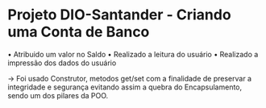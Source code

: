 # Projeto DIO-Santander - Criando uma Conta de Banco
  • Atribuido um valor no Saldo
  • Realizado a leitura do usuário
  • Realizado a impressão dos dados do usuário

→ Foi usado Construtor, metodos get/set com a finalidade de preservar a integridade e segurança
  evitando assim a quebra do Encapsulamento, sendo um dos pilares da POO.
